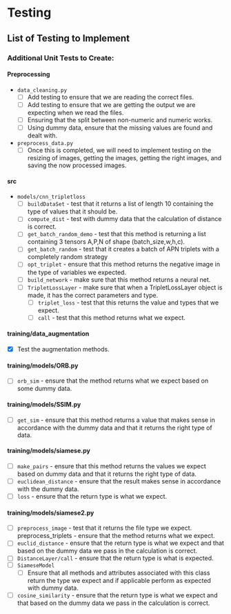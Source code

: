 # Testing

## List of Testing to Implement

### Additional Unit Tests to Create:

#### Preprocessing

- `data_cleaning.py`
  - [ ] Add testing to ensure that we are reading the correct files.
  - [ ] Add testing to ensure that we are getting the output we are expecting when we read the files.
  - [ ] Ensuring that the split between non-numeric and numeric works.
  - [ ] Using dummy data, ensure that the missing values are found and dealt with.
- `preprocess_data.py`
  - [ ] Once this is completed, we will need to implement testing on the resizing of images, getting the images, getting the right images, and saving the now processed images.

#### src

- `models/cnn_tripletloss`
  - [ ] `buildDataSet` - test that it returns a list of length 10 containing the type of values that it should be.
  - [ ] `compute_dist` - test with dummy data that the calculation of distance is correct.
  - [ ] `get_batch_random_demo` - test that this method is returning a list containing 3 tensors A,P,N of shape (batch_size,w,h,c).
  - [ ] `get_batch_random` - test that it creates a batch of APN triplets with a completely random strategy
  - [ ] `opt_triplet` - ensure that this method returns the negative image in the type of variables we expected.
  - [ ] `build_network` - make sure that this method returns a neural net.
  - [ ] `TripletLossLayer` - make sure that when a TripletLossLayer object is made, it has the correct parameters and type.
    - [ ] `triplet_loss` - test that this returns the value and types that we expect.
    - [ ] `call` - test that this method returns what we expect.

#### training/data_augmentation

- [x] Test the augmentation methods.

#### training/models/ORB.py

- [ ] `orb_sim` - ensure that the method returns what we expect based on some dummy data.

#### training/models/SSIM.py

- [ ] `get_sim` - ensure that this method returns a value that makes sense in accordance with the dummy data and that it returns the right type of data.

#### training/models/siamese.py

- [ ] `make_pairs` - ensure that this method returns the values we expect based on dummy data and that it returns the right type of data.
- [ ] `euclidean_distance` - ensure that the result makes sense in accordance with the dummy data.
- [ ] `loss` - ensure that the return type is what we expect.

#### training/models/siamese2.py

- [ ] `preprocess_image` - test that it returns the file type we expect.
preprocess_triplets - ensure that the method returns what we expect.
- [ ] `euclid_distance` - ensure that the return type is what we expect and that based on the dummy data we pass in the calculation is correct.
- [ ] `DistanceLayer/call` - ensure that the return type is what is expected.
- [ ] `SiameseModel`
  - [ ] Ensure that all methods and attributes associated with this class return the type we expect and if applicable perform as expected with dummy data.
- [ ] `cosine_similarity` - ensure that the return type is what we expect and that based on the dummy data we pass in the calculation is correct.
